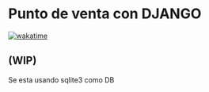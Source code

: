 # Punto de venta con DJANGO

[![wakatime](https://wakatime.com/badge/user/040d48fb-6da9-4a29-be30-3060c8d88bcb/project/018b5ffb-c4ed-43f2-956a-64542e581b6e.svg)](https://wakatime.com/badge/user/040d48fb-6da9-4a29-be30-3060c8d88bcb/project/018b5ffb-c4ed-43f2-956a-64542e581b6e)

## (WIP)

Se esta usando sqlite3 como DB